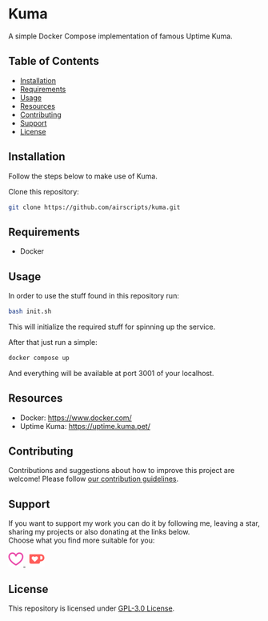 # Kuma
A simple Docker Compose implementation of famous Uptime Kuma.

## Table of Contents
- [Installation](#installation)
- [Requirements](#requirements)
- [Usage](#usage)
- [Resources](#resources)
- [Contributing](#contributing)
- [Support](#support)
- [License](#license)

## Installation
Follow the steps below to make use of Kuma.

Clone this repository:
```bash
git clone https://github.com/airscripts/kuma.git
```

## Requirements
- Docker

## Usage
In order to use the stuff found in this repository run:
```bash
bash init.sh
```
This will initialize the required stuff for spinning up the service.

After that just run a simple:
```bash
docker compose up
```

And everything will be available at port 3001 of your localhost.

## Resources
- Docker: https://www.docker.com/
- Uptime Kuma: https://uptime.kuma.pet/

## Contributing
Contributions and suggestions about how to improve this project are welcome!
Please follow [our contribution guidelines](https://github.com/airscripts/kuma/blob/main/CONTRIBUTING.md).

## Support
If you want to support my work you can do it by following me, leaving a star, sharing my projects or also donating at the links below.  
Choose what you find more suitable for you:  

<a href="https://github.com/sponsors/airscripts" target="blank">
  <img src="https://raw.githubusercontent.com/airscripts/assets/main/images/github-sponsors.svg" alt="GitHub Sponsors" width="30px" />
</a>&nbsp;
<a href="https://ko-fi.com/airscript" target="blank">
  <img src="https://raw.githubusercontent.com/airscripts/assets/main/images/kofi.svg" alt="Kofi" width="30px" />
</a>

## License  
This repository is licensed under [GPL-3.0 License](https://github.com/airscripts/kuma/blob/main/LICENSE).

